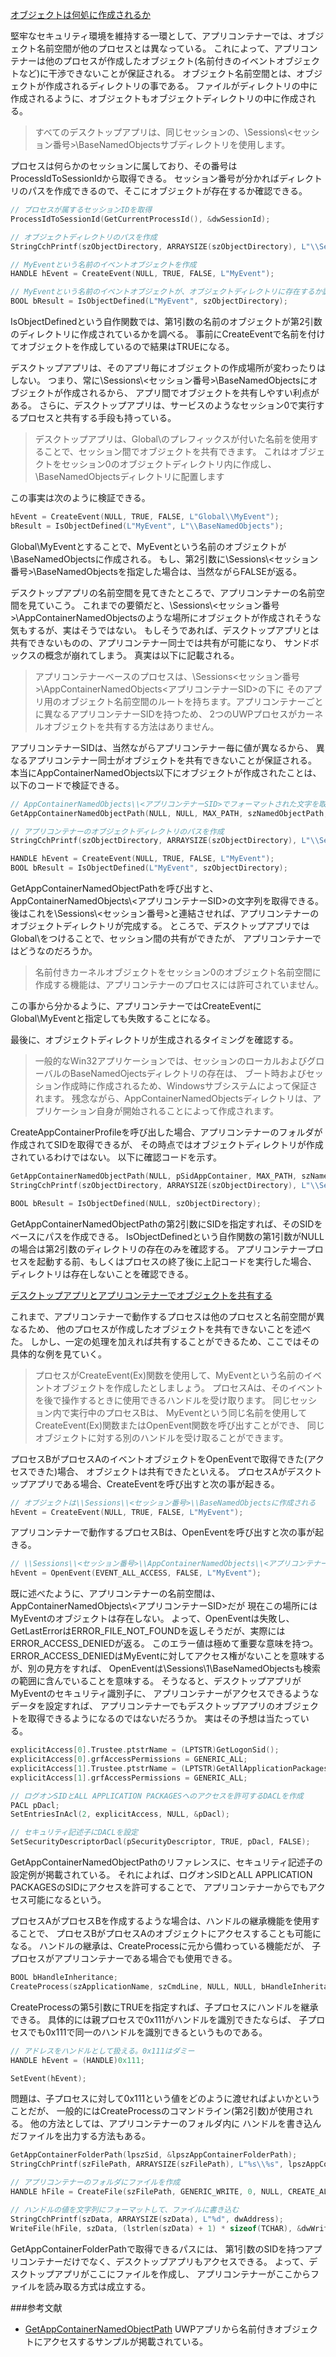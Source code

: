 ﻿
[オブジェクトは何処に作成されるか](7.9.2.c_アプリコンテナーとオブジェクトの名前空間/01_object_directory/01_object_directory.cpp)

堅牢なセキュリティ環境を維持する一環として、アプリコンテナーでは、オブジェクト名前空間が他のプロセスとは異なっている。
これによって、アプリコンテナーは他のプロセスが作成したオブジェクト(名前付きのイベントオブジェクトなど)に干渉できないことが保証される。
オブジェクト名前空間とは、オブジェクトが作成されるディレクトリの事である。
ファイルがディレクトリの中に作成されるように、オブジェクトもオブジェクトディレクトリの中に作成される。

>すべてのデスクトップアプリは、同じセッションの、\\Sessions\\<セッション番号>\\BaseNamedObjectsサブディレクトリを使用します。

プロセスは何らかのセッションに属しており、その番号はProcessIdToSessionIdから取得できる。
セッション番号が分かればディレクトリのパスを作成できるので、そこにオブジェクトが存在するか確認できる。

```cpp
// プロセスが属するセッションIDを取得
ProcessIdToSessionId(GetCurrentProcessId(), &dwSessionId);

// オブジェクトディレクトリのパスを作成
StringCchPrintf(szObjectDirectory, ARRAYSIZE(szObjectDirectory), L"\\Sessions\\%d\\BaseNamedObjects", dwSessionId);

// MyEventという名前のイベントオブジェクトを作成
HANDLE hEvent = CreateEvent(NULL, TRUE, FALSE, L"MyEvent");

// MyEventという名前のイベントオブジェクトが、オブジェクトディレクトリに存在するか調べる
BOOL bResult = IsObjectDefined(L"MyEvent", szObjectDirectory);
```

IsObjectDefinedという自作関数では、第1引数の名前のオブジェクトが第2引数のディレクトリに作成されているかを調べる。
事前にCreateEventで名前を付けてオブジェクトを作成しているので結果はTRUEになる。

デスクトップアプリは、そのアプリ毎にオブジェクトの作成場所が変わったりはしない。
つまり、常に\\Sessions\\<セッション番号>\\BaseNamedObjectsにオブジェクトが作成されるから、
アプリ間でオブジェクトを共有しやすい利点がある。
さらに、デスクトップアプリは、サービスのようなセッション0で実行するプロセスと共有する手段も持っている。

>デスクトップアプリは、Global\のプレフィックスが付いた名前を使用することで、セッション間でオブジェクトを共有できます。
>これはオブジェクトをセッション0のオブジェクトディレクトリ内に作成し、\BaseNamedObjectsディレクトリに配置します

この事実は次のように検証できる。

```cpp
hEvent = CreateEvent(NULL, TRUE, FALSE, L"Global\\MyEvent");
bResult = IsObjectDefined(L"MyEvent", L"\\BaseNamedObjects");
```

Global\\MyEventとすることで、MyEventという名前のオブジェクトが\\BaseNamedObjectsに作成される。
もし、第2引数に\\Sessions\\<セッション番号>\\BaseNamedObjectsを指定した場合は、当然ながらFALSEが返る。

デスクトップアプリの名前空間を見てきたところで、アプリコンテナーの名前空間を見ていこう。
これまでの要領だと、\\Sessions\\<セッション番号>\\AppContainerNamedObjectsのような場所にオブジェクトが作成されそうな気もするが、実はそうではない。
もしそうであれば、デスクトップアプリとは共有できないものの、アプリコンテナー同士では共有が可能になり、
サンドボックスの概念が崩れてしまう。
真実は以下に記載される。

>アプリコンテナーベースのプロセスは、\Sessions\<セッション番号>\AppContainerNamedObjects\<アプリコンテナーSID>の下に
>そのアプリ用のオブジェクト名前空間のルートを持ちます。アプリコンテナーごとに異なるアプリコンテナーSIDを持つため、
>2つのUWPプロセスがカーネルオブジェクトを共有する方法はありません。

アプリコンテナーSIDは、当然ながらアプリコンテナー毎に値が異なるから、
異なるアプリコンテナー同士がオブジェクトを共有できないことが保証される。
本当にAppContainerNamedObjects以下にオブジェクトが作成されたことは、以下のコードで検証できる。

```cpp
// AppContainerNamedObjects\\<アプリコンテナーSID>でフォーマットされた文字を取得できる
GetAppContainerNamedObjectPath(NULL, NULL, MAX_PATH, szNamedObjectPath, &uReturnPath);

// アプリコンテナーのオブジェクトディレクトリのパスを作成
StringCchPrintf(szObjectDirectory, ARRAYSIZE(szObjectDirectory), L"\\Sessions\\%d\\%s", dwSessionId, szNamedObjectPath);

HANDLE hEvent = CreateEvent(NULL, TRUE, FALSE, L"MyEvent");
BOOL bResult = IsObjectDefined(L"MyEvent", szObjectDirectory);
```

GetAppContainerNamedObjectPathを呼び出すと、AppContainerNamedObjects\\<アプリコンテナーSID>の文字列を取得できる。
後はこれを\\Sessions\\<セッション番号>と連結させれば、アプリコンテナーのオブジェクトディレクトリが完成する。
ところで、デスクトップアプリではGlobal\をつけることで、セッション間の共有ができたが、
アプリコンテナーではどうなのだろうか。

>名前付きカーネルオブジェクトをセッション0のオブジェクト名前空間に作成する機能は、アプリコンテナーのプロセスには許可されていません。

この事から分かるように、アプリコンテナーではCreateEventにGlobal\\MyEventと指定しても失敗することになる。

最後に、オブジェクトディレクトリが生成されるタイミングを確認する。

>一般的なWin32アプリケーションでは、セッションのローカルおよびグローバルのBaseNamedOjectsディレクトリの存在は、
>ブート時およびセッション作成時に作成されるため、Windowsサブシステムによって保証されます。
>残念ながら、AppContainerNamedObjectsディレクトリは、アプリケーション自身が開始されることによって作成されます。

CreateAppContainerProfileを呼び出した場合、アプリコンテナーのフォルダが作成されてSIDを取得できるが、
その時点ではオブジェクトディレクトリが作成されているわけではない。
以下に確認コードを示す。

```cpp
GetAppContainerNamedObjectPath(NULL, pSidAppContainer, MAX_PATH, szNamedObjectPath, &uReturnPath);
StringCchPrintf(szObjectDirectory, ARRAYSIZE(szObjectDirectory), L"\\Sessions\\%d\\%s", dwSessionId, szNamedObjectPath);

BOOL bResult = IsObjectDefined(NULL, szObjectDirectory);
```

GetAppContainerNamedObjectPathの第2引数にSIDを指定すれば、そのSIDをベースにパスを作成できる。
IsObjectDefinedという自作関数の第1引数がNULLの場合は第2引数のディレクトリの存在のみを確認する。
アプリコンテナープロセスを起動する前、もしくはプロセスの終了後に上記コードを実行した場合、
ディレクトリは存在しないことを確認できる。

[デスクトップアプリとアプリコンテナーでオブジェクトを共有する](7.9.2.c_アプリコンテナーとオブジェクトの名前空間/02_name_space/02_name_space.cpp)

これまで、アプリコンテナーで動作するプロセスは他のプロセスと名前空間が異なるため、
他のプロセスが作成したオブジェクトを共有できないことを述べた。
しかし、一定の処理を加えれば共有することができるため、ここではその具体的な例を見ていく。

>プロセスがCreateEvent(Ex)関数を使用して、MyEventという名前のイベントオブジェクトを作成したとしましょう。
>プロセスAは、そのイベントを後で操作するときに使用できるハンドルを受け取ります。
>同じセッション内で実行中のプロセスBは、
>MyEventという同じ名前を使用してCreateEvent(Ex)関数またはOpenEvent関数を呼び出すことができ、
>同じオブジェクトに対する別のハンドルを受け取ることができます。

プロセスBがプロセスAのイベントオブジェクトをOpenEventで取得できた(アクセスできた)場合、
オブジェクトは共有できたといえる。
プロセスAがデスクトップアプリである場合、CreateEventを呼び出すと次の事が起きる。

```cpp
// オブジェクトは\\Sessions\\<セッション番号>\\BaseNamedObjectsに作成される
hEvent = CreateEvent(NULL, TRUE, FALSE, L"MyEvent");
```

アプリコンテナーで動作するプロセスBは、OpenEventを呼び出すと次の事が起きる。

```cpp
// \\Sessions\\<セッション番号>\\AppContainerNamedObjects\\<アプリコンテナーSID>にオブジェクトを探しに行く？
hEvent = OpenEvent(EVENT_ALL_ACCESS, FALSE, L"MyEvent");
```

既に述べたように、アプリコンテナーの名前空間は、AppContainerNamedObjects\\<アプリコンテナーSID>だが
現在この場所にはMyEventのオブジェクトは存在しない。
よって、OpenEventは失敗し、GetLastErrorはERROR_FILE_NOT_FOUNDを返しそうだが、実際にはERROR_ACCESS_DENIEDが返る。
このエラー値は極めて重要な意味を持つ。
ERROR_ACCESS_DENIEDはMyEventに対してアクセス権がないことを意味するが、別の見方をすれば、
OpenEventは\\Sessions\\1\\BaseNamedObjectsも検索の範囲に含んでいることを意味する。
そうなると、デスクトップアプリがMyEventのセキュリティ識別子に、
アプリコンテナーがアクセスできるようなデータを設定すれば、
アプリコンテナーでもデスクトップアプリのオブジェクトを取得できるようになるのではないだろうか。
実はその予想は当たっている。

```cpp
explicitAccess[0].Trustee.ptstrName = (LPTSTR)GetLogonSid();
explicitAccess[0].grfAccessPermissions = GENERIC_ALL;
explicitAccess[1].Trustee.ptstrName = (LPTSTR)GetAllApplicationPackagesSid();
explicitAccess[1].grfAccessPermissions = GENERIC_ALL;

// ログオンSIDとALL APPLICATION PACKAGESへのアクセスを許可するDACLを作成
PACL pDacl;
SetEntriesInAcl(2, explicitAccess, NULL, &pDacl);

// セキュリティ記述子にDACLを設定
SetSecurityDescriptorDacl(pSecurityDescriptor, TRUE, pDacl, FALSE);
```

GetAppContainerNamedObjectPathのリファレンスに、セキュリティ記述子の設定例が掲載されている。
それによれば、ログオンSIDとALL APPLICATION PACKAGESのSIDにアクセスを許可することで、
アプリコンテナーからでもアクセス可能になるという。

プロセスAがプロセスBを作成するような場合は、ハンドルの継承機能を使用することで、
プロセスBがプロセスAのオブジェクトにアクセスすることも可能になる。
ハンドルの継承は、CreateProcessに元から備わっている機能だが、
子プロセスがアプリコンテナーである場合でも使用できる。

```cpp
BOOL bHandleInheritance;
CreateProcess(szApplicationName, szCmdLine, NULL, NULL, bHandleInheritance, ...);
```

CreateProcessの第5引数にTRUEを指定すれば、子プロセスにハンドルを継承できる。
具体的には親プロセスで0x111がハンドルを識別できたならば、
子プロセスでも0x111で同一のハンドルを識別できるというものである。

```cpp
// アドレスをハンドルとして扱える。0x111はダミー
HANDLE hEvent = (HANDLE)0x111;

SetEvent(hEvent);
```

問題は、子プロセスに対して0x111という値をどのように渡せればよいかということだが、
一般的にはCreateProcessのコマンドライン(第2引数)が使用される。
他の方法としては、アプリコンテナーのフォルダ内に
ハンドルを書き込んだファイルを出力する方法もある。

```cpp
GetAppContainerFolderPath(lpszSid, &lpszAppContainerFolderPath);
StringCchPrintf(szFilePath, ARRAYSIZE(szFilePath), L"%s\\%s", lpszAppContainerFolderPath,　L"handle.txt");

// アプリコンテナーのフォルダにファイルを作成
HANDLE hFile = CreateFile(szFilePath, GENERIC_WRITE, 0, NULL, CREATE_ALWAYS, FILE_ATTRIBUTE_NORMAL, NULL);

// ハンドルの値を文字列にフォーマットして、ファイルに書き込む
StringCchPrintf(szData, ARRAYSIZE(szData), L"%d", dwAddress);
WriteFile(hFile, szData, (lstrlen(szData) + 1) * sizeof(TCHAR), &dwWriteByte, NULL);
```

GetAppContainerFolderPathで取得できるパスには、
第1引数のSIDを持つアプリコンテナーだけでなく、デスクトップアプリもアクセスできる。
よって、デスクトップアプリがここにファイルを作成し、
アプリコンテナーがここからファイルを読み取る方式は成立する。

###参考文献

- [GetAppContainerNamedObjectPath](https://docs.microsoft.com/en-us/windows/desktop/api/securityappcontainer/nf-securityappcontainer-getappcontainernamedobjectpath)
UWPアプリから名前付きオブジェクトにアクセスするサンプルが掲載されている。


